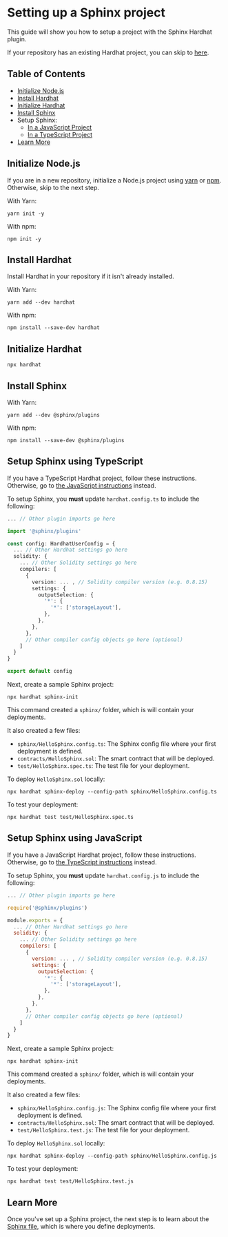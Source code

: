 # Setting up a Sphinx project

This guide will show you how to setup a project with the Sphinx Hardhat plugin.

If your repository has an existing Hardhat project, you can skip to [here](#install-sphinx).

## Table of Contents

- [Initialize Node.js](#initialize-nodejs)
- [Install Hardhat](#install-hardhat)
- [Initialize Hardhat](#initialize-hardhat)
- [Install Sphinx](#install-sphinx)
- Setup Sphinx:
  - [In a JavaScript Project](#setup-sphinx-using-javascript)
  - [In a TypeScript Project](#setup-sphinx-using-typescript)
- [Learn More](#learn-more)

## Initialize Node.js

If you are in a new repository, initialize a Node.js project using [yarn](https://classic.yarnpkg.com/lang/en/) or [npm](https://docs.npmjs.com/cli/v8/). Otherwise, skip to the next step.

With Yarn:
```
yarn init -y
```

With npm:
```
npm init -y
```

## Install Hardhat

Install Hardhat in your repository if it isn't already installed.

With Yarn:
```
yarn add --dev hardhat
```

With npm:
```
npm install --save-dev hardhat
```

## Initialize Hardhat

```
npx hardhat
```

## Install Sphinx

With Yarn:
```
yarn add --dev @sphinx/plugins
```
With npm:
```
npm install --save-dev @sphinx/plugins
```

## Setup Sphinx using TypeScript

If you have a TypeScript Hardhat project, follow these instructions. Otherwise, go to [the JavaScript instructions](#setup-sphinx-using-javascript) instead.

To setup Sphinx, you **must** update `hardhat.config.ts` to include the following:

```ts
... // Other plugin imports go here

import '@sphinx/plugins'

const config: HardhatUserConfig = {
  ... // Other Hardhat settings go here
  solidity: {
    ... // Other Solidity settings go here
    compilers: [
      {
        version: ... , // Solidity compiler version (e.g. 0.8.15)
        settings: {
          outputSelection: {
            '*': {
              '*': ['storageLayout'],
            },
          },
        },
      },
      // Other compiler config objects go here (optional)
    ]
  }
}

export default config
```

Next, create a sample Sphinx project:
```
npx hardhat sphinx-init
```

This command created a `sphinx/` folder, which is will contain your deployments.

It also created a few files:
* `sphinx/HelloSphinx.config.ts`: The Sphinx config file where your first deployment is defined.
* `contracts/HelloSphinx.sol`: The smart contract that will be deployed.
* `test/HelloSphinx.spec.ts`: The test file for your deployment.

To deploy `HelloSphinx.sol` locally:
```
npx hardhat sphinx-deploy --config-path sphinx/HelloSphinx.config.ts
```

To test your deployment:
```
npx hardhat test test/HelloSphinx.spec.ts
```

## Setup Sphinx using JavaScript

If you have a JavaScript Hardhat project, follow these instructions. Otherwise, go to [the TypeScript instructions](#setup-sphinx-using-typescript) instead.

To setup Sphinx, you **must** update `hardhat.config.js` to include the following:

```js
... // Other plugin imports go here

require('@sphinx/plugins')

module.exports = {
  ... // Other Hardhat settings go here
  solidity: {
    ... // Other Solidity settings go here
    compilers: [
      {
        version: ... , // Solidity compiler version (e.g. 0.8.15)
        settings: {
          outputSelection: {
            '*': {
              '*': ['storageLayout'],
            },
          },
        },
      },
      // Other compiler config objects go here (optional)
    ]
  }
}
```

Next, create a sample Sphinx project:
```
npx hardhat sphinx-init
```

This command created a `sphinx/` folder, which is will contain your deployments.

It also created a few files:
* `sphinx/HelloSphinx.config.js`: The Sphinx config file where your first deployment is defined.
* `contracts/HelloSphinx.sol`: The smart contract that will be deployed.
* `test/HelloSphinx.test.js`: The test file for your deployment.

To deploy `HelloSphinx.sol` locally:
```
npx hardhat sphinx-deploy --config-path sphinx/HelloSphinx.config.js
```

To test your deployment:
```
npx hardhat test test/HelloSphinx.test.js
```

## Learn More

Once you've set up a Sphinx project, the next step is to learn about the [Sphinx
file](https://github.com/sphinx/sphinx/blob/develop/docs/sphinx-file.md), which is where
you define deployments.
